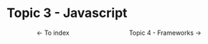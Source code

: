 # Topic 3 - Javascript

<p style="display: flex; justify-content: space-around">
  <a src="../README.md"><- To index</a>
  <a src="./topic3.md">Topic 4 - Frameworks -></a>
</p>

